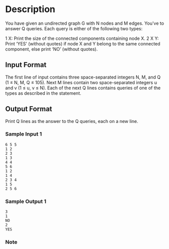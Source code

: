 
# Description
You have given an undirected graph G with N nodes and M edges. You've to answer Q queries. Each query is either of the following two types:

1 X: Print the size of the connected components containing node X.
2 X Y: Print ‘YES’ (without quotes) if node X and Y belong to the same connected component, else print ‘NO’ (without quotes).


## Input Format
The first line of input contains three space-separated integers N, M, and Q (1 ≤ N, M, Q ≤ 105).
Next M lines contain two space-separated integers u and v (1 ≤ u, v ≤ N).
Each of the next Q lines contains queries of one of the types as described in the statement.


## Output Format
Print Q lines as the answer to the Q queries, each on a new line.


### Sample Input 1

```
6 5 5
1 2
2 3
1 3
4 4
5 6
1 2
1 4
2 3 4
1 5
2 5 6
```

### Sample Output 1
```
3
1
NO
2
YES
```

### Note

